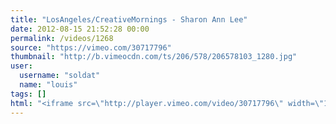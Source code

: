 ```yaml
---
title: "LosAngeles/CreativeMornings - Sharon Ann Lee"
date: 2012-08-15 21:52:28 00:00
permalink: /videos/1268
source: "https://vimeo.com/30717796"
thumbnail: "http://b.vimeocdn.com/ts/206/578/206578103_1280.jpg"
user:
  username: "soldat"
  name: "louis"
tags: []
html: "<iframe src=\"http://player.vimeo.com/video/30717796\" width=\"1280\" height=\"720\" frameborder=\"0\" webkitAllowFullScreen mozallowfullscreen allowFullScreen></iframe>"
---
```


